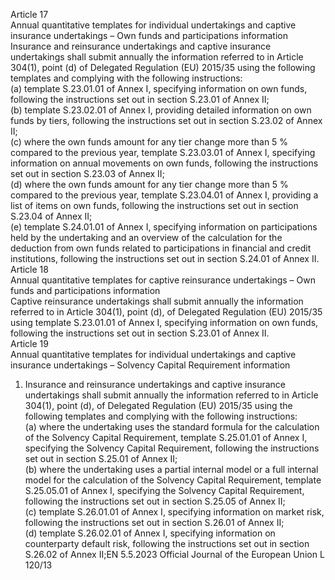  
Article 17  
Annual quantitative templates for individual undertakings and captive insurance undertakings – Own funds 
and participations information  
Insurance and reinsurance undertakings and captive insurance undertakings shall submit annually the information 
referred to in Article 304(1), point (d) of Delegated Regulation (EU) 2015/35 using the following templates and 
complying with the following instructions:  
(a) template S.23.01.01 of Annex I, specifying information on own funds, following the instructions set out in section 
S.23.01 of Annex II;  
(b) template S.23.02.01 of Annex I, providing detailed information on own funds by tiers, following the instructions set 
out in section S.23.02 of Annex II;  
(c) where the own funds amount for any tier change more than 5 % compared to the previous year, template 
S.23.03.01 of Annex I, specifying information on annual movements on own funds, following the instructions 
set out in section S.23.03 of Annex II;  
(d) where the own funds amount for any tier change more than 5 % compared to the previous year, template 
S.23.04.01 of Annex I, providing a list of items on own funds, following the instructions set out in section 
S.23.04 of Annex II;  
(e) template S.24.01.01 of Annex I, specifying information on participations held by the undertaking and an overview 
of the calculation for the deduction from own funds related to participations in financial and credit institutions, 
following the instructions set out in section S.24.01 of Annex II.  
Article 18  
Annual quantitative templates for captive reinsurance undertakings – Own funds and participations 
information  
Captive reinsurance undertakings shall submit annually the information referred to in Article 304(1), point (d), of 
Delegated Regulation (EU) 2015/35 using template S.23.01.01 of Annex I, specifying information on own funds, 
following the instructions set out in section S.23.01 of Annex II.  
Article 19  
Annual quantitative templates for individual undertakings and captive insurance undertakings – Solvency 
Capital Requirement information  
1. Insurance and reinsurance undertakings and captive insurance undertakings shall submit annually the information 
referred to in Article 304(1), point (d), of Delegated Regulation (EU) 2015/35 using the following templates and 
complying with the following instructions:  
(a) where the undertaking uses the standard formula for the calculation of the Solvency Capital Requirement, template 
S.25.01.01 of Annex I, specifying the Solvency Capital Requirement, following the instructions set out in section 
S.25.01 of Annex II;  
(b) where the undertaking uses a partial internal model or a full internal model for the calculation of the Solvency 
Capital Requirement, template S.25.05.01 of Annex I, specifying the Solvency Capital Requirement, following the 
instructions set out in section S.25.05 of Annex II;  
(c) template S.26.01.01 of Annex I, specifying information on market risk, following the instructions set out in section 
S.26.01 of Annex II;  
(d) template S.26.02.01 of Annex I, specifying information on counterparty default risk, following the instructions set 
out in section S.26.02 of Annex II;EN  5.5.2023 Official Journal of the European Union L 120/13